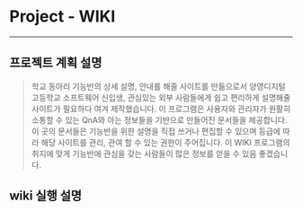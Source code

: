 # Project - WIKI

------------

## 프로젝트 계획 설명
> 학교 동아리 기능반의 상세 설명, 안내를 해줄 사이트를 만듦으로서 양영디지털 고등학교 소프트웨어 신입생, 관심있는 외부 사람들에게 쉽고 편리하게 설명해줄 사이트가 필요하다 여겨 제작했습니다.
> 이 프로그램은 사용자와 관리자가 원활히 소통할 수 있는 QnA와 아는 정보들을 기반으로 만들어진 문서들을 제공합니다. 이 곳의 문서들은 기능반을 위한 설명을 직접 쓰거나 편집할 수 있으며 등급에 따라 해당 사이트를 관리, 관여 할 수 있는 권한이 주어집니다. 이 WIKI 프로그램의 취지에 맞게 기능반에 관심을 갖는 사람들이 많은 정보를 얻을 수 있음 좋겠습니다.

## wiki 실행 설명
